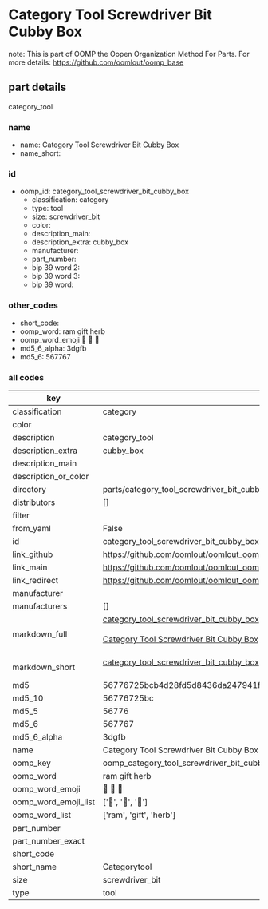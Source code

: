 # Category Tool Screwdriver Bit Cubby Box  

note: This is part of OOMP the Oopen Organization Method For Parts. For more details: https://github.com/oomlout/oomp_base

##  part details
  



category_tool



### name
* name: Category Tool Screwdriver Bit Cubby Box
* name_short: 
### id
* oomp_id: category_tool_screwdriver_bit_cubby_box
  * classification: category
  * type: tool
  * size: screwdriver_bit
  * color: 
  * description_main: 
  * description_extra: cubby_box
  * manufacturer: 
  * part_number: 
  * bip 39 word 2: 
  * bip 39 word 3: 
  * bip 39 word: 

### other_codes
* short_code: 
* oomp_word: ram gift herb
* oomp_word_emoji :ram: :gift: :herb:
* md5_6_alpha: 3dgfb
* md5_6: 567767









### all codes 
| key | value |  
| --- | --- |  
| classification | category |  
| color |  |  
| description | category_tool |  
| description_extra | cubby_box |  
| description_main |  |  
| description_or_color |   |  
| directory | parts/category_tool_screwdriver_bit_cubby_box |  
| distributors | [] |  
| filter |  |  
| from_yaml | False |  
| id | category_tool_screwdriver_bit_cubby_box |  
| link_github | https://github.com/oomlout/oomlout_oomp_version_1_messy/tree/main/parts/category_tool_screwdriver_bit_cubby_box |  
| link_main | https://github.com/oomlout/oomlout_oomp_version_1_messy/tree/main/parts/category_tool_screwdriver_bit_cubby_box |  
| link_redirect | https://github.com/oomlout/oomlout_oomp_version_1_messy/tree/main/parts/category_tool_screwdriver_bit_cubby_box |  
| manufacturer |  |  
| manufacturers | [] |  
| markdown_full | [category_tool_screwdriver_bit_cubby_box](none)<br>[](none)<br>[Category Tool Screwdriver Bit Cubby Box](none)<br><br> |  
| markdown_short | [category_tool_screwdriver_bit_cubby_box](none)<br><br> |  
| md5 | 56776725bcb4d28fd5d8436da247941f |  
| md5_10 | 56776725bc |  
| md5_5 | 56776 |  
| md5_6 | 567767 |  
| md5_6_alpha | 3dgfb |  
| name | Category Tool Screwdriver Bit Cubby Box |  
| oomp_key | oomp_category_tool_screwdriver_bit_cubby_box |  
| oomp_word | ram gift herb |  
| oomp_word_emoji | :ram: :gift: :herb: |  
| oomp_word_emoji_list | [':ram:', ':gift:', ':herb:'] |  
| oomp_word_list | ['ram', 'gift', 'herb'] |  
| part_number |  |  
| part_number_exact |  |  
| short_code |  |  
| short_name | Categorytool |  
| size | screwdriver_bit |  
| type | tool |  
